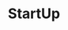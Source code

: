 ---
title:         "StartUp"
description:   "A series about what happens when someone who knows nothing about business starts one. With Alex Blumberg from This American Life & Planet Money."
url-thumbnail: "http://i1.sndcdn.com/avatars-000116508031-lllic3-original.png"
url-rss:       "http://feeds.hearstartup.com/hearstartup"
url-web:       "http://hearstartup.com/"
url-itunes:    "https://itunes.apple.com/us/podcast/startup-podcast/id913805339?mt=2&uo=4"
tags:          [culture,tech]
---